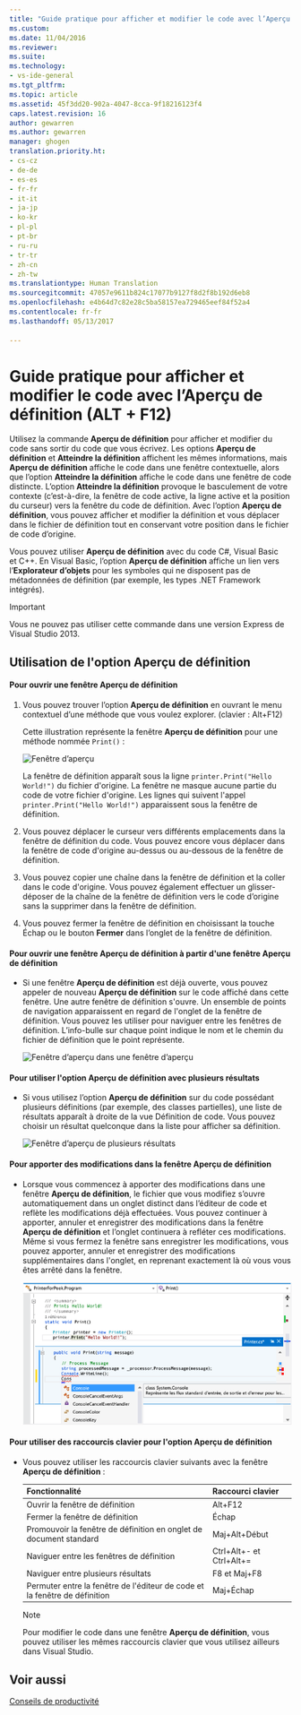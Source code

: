 ```yaml
---
title: "Guide pratique pour afficher et modifier le code avec l’Aperçu de définition (Alt+F12) | Microsoft Docs"
ms.custom: 
ms.date: 11/04/2016
ms.reviewer: 
ms.suite: 
ms.technology:
- vs-ide-general
ms.tgt_pltfrm: 
ms.topic: article
ms.assetid: 45f3dd20-902a-4047-8cca-9f18216123f4
caps.latest.revision: 16
author: gewarren
ms.author: gewarren
manager: ghogen
translation.priority.ht:
- cs-cz
- de-de
- es-es
- fr-fr
- it-it
- ja-jp
- ko-kr
- pl-pl
- pt-br
- ru-ru
- tr-tr
- zh-cn
- zh-tw
ms.translationtype: Human Translation
ms.sourcegitcommit: 47057e9611b824c17077b9127f8d2f8b192d6eb8
ms.openlocfilehash: e4b64d7c82e28c5ba58157ea729465eef84f52a4
ms.contentlocale: fr-fr
ms.lasthandoff: 05/13/2017

---
```

# <a name="how-to-view-and-edit-code-by-using-peek-definition-altf12"></a>Guide pratique pour afficher et modifier le code avec l’Aperçu de définition (ALT + F12)
Utilisez la commande **Aperçu de définition** pour afficher et modifier du code sans sortir du code que vous écrivez. Les options **Aperçu de définition** et **Atteindre la définition** affichent les mêmes informations, mais **Aperçu de définition** affiche le code dans une fenêtre contextuelle, alors que l’option **Atteindre la définition** affiche le code dans une fenêtre de code distincte. L’option **Atteindre la définition** provoque le basculement de votre contexte (c’est-à-dire, la fenêtre de code active, la ligne active et la position du curseur) vers la fenêtre du code de définition. Avec l’option **Aperçu de définition**, vous pouvez afficher et modifier la définition et vous déplacer dans le fichier de définition tout en conservant votre position dans le fichier de code d’origine.  
  
 Vous pouvez utiliser **Aperçu de définition** avec du code C#, Visual Basic et C++. En Visual Basic, l’option **Aperçu de définition** affiche un lien vers l’**Explorateur d’objets** pour les symboles qui ne disposent pas de métadonnées de définition (par exemple, les types .NET Framework intégrés).  
  
> [!IMPORTANT]
>  Vous ne pouvez pas utiliser cette commande dans une version Express de Visual Studio 2013.  
  
## <a name="working-with-peek-definition"></a>Utilisation de l'option Aperçu de définition  
  
#### <a name="to-open-a-peek-definition-window"></a>Pour ouvrir une fenêtre Aperçu de définition  
  
1.  Vous pouvez trouver l’option **Aperçu de définition** en ouvrant le menu contextuel d’une méthode que vous voulez explorer. (clavier : Alt+F12)  
  
     Cette illustration représente la fenêtre **Aperçu de définition** pour une méthode nommée `Print()` :  
  
     ![Fenêtre d’aperçu](../ide/media/peekwindow.png "PeekWindow")  
  
     La fenêtre de définition apparaît sous la ligne `printer.Print("Hello World!")` du fichier d'origine. La fenêtre ne masque aucune partie du code de votre fichier d'origine. Les lignes qui suivent l'appel `printer.Print("Hello World!")` apparaissent sous la fenêtre de définition.  
  
2.  Vous pouvez déplacer le curseur vers différents emplacements dans la fenêtre de définition du code. Vous pouvez encore vous déplacer dans la fenêtre de code d'origine au-dessus ou au-dessous de la fenêtre de définition.  
  
3.  Vous pouvez copier une chaîne dans la fenêtre de définition et la coller dans le code d'origine. Vous pouvez également effectuer un glisser-déposer de la chaîne de la fenêtre de définition vers le code d’origine sans la supprimer dans la fenêtre de définition.  
  
4.  Vous pouvez fermer la fenêtre de définition en choisissant la touche Échap ou le bouton **Fermer** dans l’onglet de la fenêtre de définition.  
  
#### <a name="to-open-a-peek-definition-window-from-within-a-peek-definition-window"></a>Pour ouvrir une fenêtre Aperçu de définition à partir d'une fenêtre Aperçu de définition  
  
-   Si une fenêtre **Aperçu de définition** est déjà ouverte, vous pouvez appeler de nouveau **Aperçu de définition** sur le code affiché dans cette fenêtre. Une autre fenêtre de définition s'ouvre. Un ensemble de points de navigation apparaissent en regard de l'onglet de la fenêtre de définition. Vous pouvez les utiliser pour naviguer entre les fenêtres de définition. L’info-bulle sur chaque point indique le nom et le chemin du fichier de définition que le point représente.  
  
     ![Fenêtre d’aperçu dans une fenêtre d’aperçu](../ide/media/peekwithinpeek.png "PeekWithinPeek")  
  
#### <a name="to-use-peek-definition-with-multiple-results"></a>Pour utiliser l'option Aperçu de définition avec plusieurs résultats  
  
-   Si vous utilisez l’option **Aperçu de définition** sur du code possédant plusieurs définitions (par exemple, des classes partielles), une liste de résultats apparaît à droite de la vue Définition de code. Vous pouvez choisir un résultat quelconque dans la liste pour afficher sa définition.  
  
     ![Fenêtre d’aperçu de plusieurs résultats](../ide/media/peekmultiple.png "PeekMultiple")  
  
#### <a name="to-edit-inside-the-peek-definition-window"></a>Pour apporter des modifications dans la fenêtre Aperçu de définition  
  
-   Lorsque vous commencez à apporter des modifications dans une fenêtre **Aperçu de définition**, le fichier que vous modifiez s’ouvre automatiquement dans un onglet distinct dans l’éditeur de code et reflète les modifications déjà effectuées. Vous pouvez continuer à apporter, annuler et enregistrer des modifications dans la fenêtre **Aperçu de définition** et l’onglet continuera à refléter ces modifications. Même si vous fermez la fenêtre sans enregistrer les modifications, vous pouvez apporter, annuler et enregistrer des modifications supplémentaires dans l'onglet, en reprenant exactement là où vous vous êtes arrêté dans la fenêtre.  
  
     ![Modification dans une fenêtre d’aperçu](../ide/media/peekedit.png "PeekEdit")  
  
#### <a name="to-use-keyboard-shortcuts-for-peek-definition"></a>Pour utiliser des raccourcis clavier pour l'option Aperçu de définition  
  
-   Vous pouvez utiliser les raccourcis clavier suivants avec la fenêtre **Aperçu de définition** :  
  
    |Fonctionnalité|Raccourci clavier|  
    |-------------------|-----------------------|  
    |Ouvrir la fenêtre de définition|Alt+F12|  
    |Fermer la fenêtre de définition|Échap|  
    |Promouvoir la fenêtre de définition en onglet de document standard|Maj+Alt+Début|  
    |Naviguer entre les fenêtres de définition|Ctrl+Alt+- et Ctrl+Alt+=|  
    |Naviguer entre plusieurs résultats|F8 et Maj+F8|  
    |Permuter entre la fenêtre de l'éditeur de code et la fenêtre de définition|Maj+Échap|  
  
    > [!NOTE]
    >  Pour modifier le code dans une fenêtre **Aperçu de définition**, vous pouvez utiliser les mêmes raccourcis clavier que vous utilisez ailleurs dans Visual Studio.  
  
## <a name="see-also"></a>Voir aussi  
 [Conseils de productivité](../ide/productivity-tips-for-visual-studio.md)
